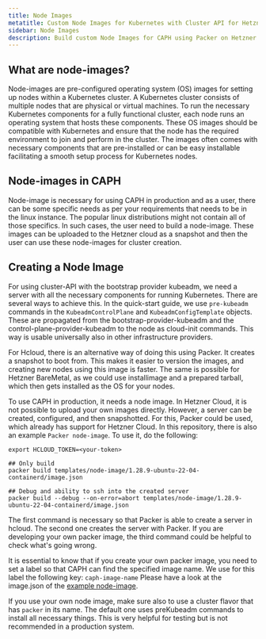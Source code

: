 ```yaml
---
title: Node Images
metatitle: Custom Node Images for Kubernetes with Cluster API for Hetzner
sidebar: Node Images
description: Build custom Node Images for CAPH using Packer on Hetzner Cloud. Create, configure, and snapshot servers with all necessary components for Kubernetes.
---
```


## What are node-images?

Node-images are pre-configured operating system (OS) images for setting up nodes within a Kubernetes cluster. A Kubernetes cluster consists of multiple nodes that are physical or virtual machines. To run the necessary Kubernetes components for a fully functional cluster, each node runs an operating system that hosts these components. These OS images should be compatible with Kubernetes and ensure that the node has the required environment to join and perform in the cluster. The images often comes with necessary components that are pre-installed or can be easy installable facilitating a smooth setup process for Kubernetes nodes.

## Node-images in CAPH

Node-image is necessary for using CAPH in production and as a user, there can be some specific needs as per your requirements that needs to be in the linux instance. The popular linux distributions might not contain all of those specifics. In such cases, the user need to build a node-image. These images can be uploaded to the Hetzner cloud as a snapshot and then the user can use these node-images for cluster creation.

## Creating a Node Image

For using cluster-API with the bootstrap provider kubeadm, we need a server with all the necessary components for running Kubernetes.
There are several ways to achieve this. In the quick-start guide, we use `pre-kubeadm` commands in the `KubeadmControlPlane` and `KubeadmConfigTemplate` objects. These are propagated from the bootstrap-provider-kubeadm and the control-plane-provider-kubeadm to the node as cloud-init commands. This way is usable universally also in other infrastructure providers.

For Hcloud, there is an alternative way of doing this using Packer. It creates a snapshot to boot from. This makes it easier to version the images, and creating new nodes using this image is faster. The same is possible for Hetzner BareMetal, as we could use installimage and a prepared tarball, which then gets installed as the OS for your nodes.

To use CAPH in production, it needs a node image. In Hetzner Cloud, it is not possible to upload your own images directly. However, a server can be created, configured, and then snapshotted.
For this, Packer could be used, which already has support for Hetzner Cloud.
In this repository, there is also an example `Packer node-image`. To use it, do the following:

```shell
export HCLOUD_TOKEN=<your-token>

## Only build
packer build templates/node-image/1.28.9-ubuntu-22-04-containerd/image.json

## Debug and ability to ssh into the created server
packer build --debug --on-error=abort templates/node-image/1.28.9-ubuntu-22-04-containerd/image.json
```

The first command is necessary so that Packer is able to create a server in hcloud.
The second one creates the server with Packer. If you are developing your own packer image, the third command could be helpful to check what's going wrong.

It is essential to know that if you create your own packer image, you need to set a label so that CAPH can find the specified image name. We use for this label the following key: `caph-image-name`
Please have a look at the image.json of the [example node-image](https://github.com/syself/cluster-api-provider-hetzner/blob/main/templates/node-image/1.28.9-ubuntu-22-04-containerd/image.json).

If you use your own node image, make sure also to use a cluster flavor that has `packer` in its name. The default one uses preKubeadm commands to install all necessary things. This is very helpful for testing but is not recommended in a production system.
